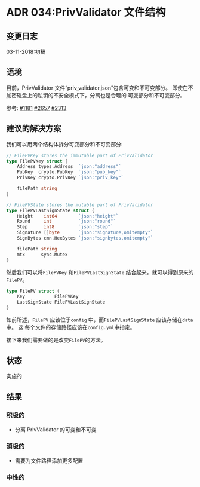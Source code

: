 # ADR 034:PrivValidator 文件结构

## 变更日志

03-11-2018:初稿

## 语境

目前，PrivValidator 文件“priv_validator.json”包含可变和不可变部分。
即使在不加密磁盘上的私钥的不安全模式下，分离也是合理的
可变部分和不可变部分。

参考:
[#1181](https://github.com/tendermint/tendermint/issues/1181)
[#2657](https://github.com/tendermint/tendermint/issues/2657)
[#2313](https://github.com/tendermint/tendermint/issues/2313)

## 建议的解决方案

我们可以用两个结构体拆分可变部分和不可变部分:
```go
// FilePVKey stores the immutable part of PrivValidator
type FilePVKey struct {
	Address types.Address  `json:"address"`
	PubKey  crypto.PubKey  `json:"pub_key"`
	PrivKey crypto.PrivKey `json:"priv_key"`

	filePath string
}

// FilePVState stores the mutable part of PrivValidator
type FilePVLastSignState struct {
	Height    int64        `json:"height"`
	Round     int          `json:"round"`
	Step      int8         `json:"step"`
	Signature []byte       `json:"signature,omitempty"`
	SignBytes cmn.HexBytes `json:"signbytes,omitempty"`

	filePath string
	mtx      sync.Mutex
}
```

然后我们可以将`FilePVKey` 和`FilePVLastSignState` 结合起来，就可以得到原来的`FilePV`。

```go
type FilePV struct {
	Key           FilePVKey
	LastSignState FilePVLastSignState
}
```

如前所述，`FilePV` 应该位于`config` 中，而`FilePVLastSignState` 应该存储在`data` 中。 这
每个文件的存储路径应该在`config.yml`中指定。

接下来我们需要做的是改变`FilePV`的方法。

## 状态

实施的

## 结果

### 积极的

- 分离 PrivValidator 的可变和不可变

### 消极的

- 需要为文件路径添加更多配置

### 中性的
